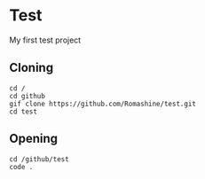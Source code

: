 # Test
My first test project

## Cloning

```
cd /
cd github
gif clone https://github.com/Romashine/test.git
cd test
```

## Opening

```
cd /github/test
code .
```
